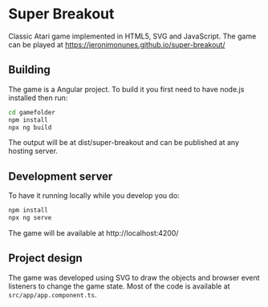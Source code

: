 # Super Breakout
Classic Atari game implemented in HTML5, SVG and JavaScript.
The game can be played at https://jeronimonunes.github.io/super-breakout/

## Building
The game is a Angular project. To build it you first need to have node.js installed then run:
```bash
cd gamefolder
npm install
npx ng build
```
The output will be at dist/super-breakout and can be published at any hosting server.

## Development server
To have it running locally while you develop you do:
```bash
npm install
npx ng serve
```

The game will be available at http://localhost:4200/

## Project design
The game was developed using SVG to draw the objects and browser event listeners to change the game state.
Most of the code is available at `src/app/app.component.ts`.

